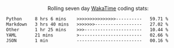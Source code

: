 <p align="center">Rolling seven day <a href="https://wakatime.com/@syrkis"/>WakaTime</a> coding stats:</p>
<!--START_SECTION:waka-->

```txt
Python     8 hrs 6 mins    >>>>>>>>>>>>>>>----------   59.71 %
Markdown   3 hrs 40 mins   >>>>>>>------------------   27.02 %
Other      1 hr 25 mins    >>>----------------------   10.44 %
YAML       21 mins         >------------------------   02.66 %
JSON       1 min           -------------------------   00.16 %
```

<!--END_SECTION:waka-->
